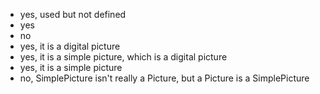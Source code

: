 * yes, used but not defined
* yes
* no
* yes, it is a digital picture
* yes, it is a simple picture, which is a digital picture
* yes, it is a simple picture
* no, SimplePicture isn't really a Picture, but a Picture is a SimplePicture